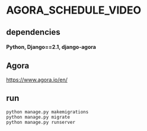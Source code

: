 # AGORA_SCHEDULE_VIDEO

## dependencies
#### Python, Django==2.1, django-agora

## Agora
https://www.agora.io/en/

## run 

```
python manage.py makemigrations
python manage.py migrate
python manage.py runserver
```
